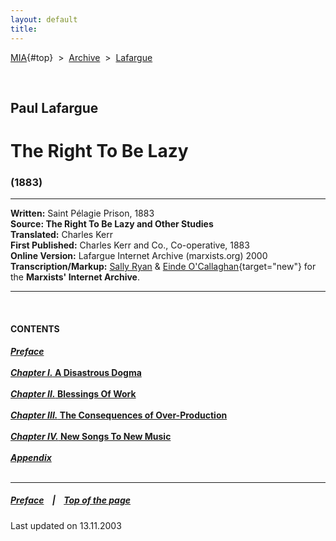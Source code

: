 ```yaml
---
layout: default
title: 
---
```

[MIA](../../../../index.htm){#top}  \> 
[Archive](../../../index.htm)  \>  [Lafargue](../../index.htm)

 

## Paul Lafargue

# The Right To Be Lazy

### (1883)

------------------------------------------------------------------------

**Written:** Saint Pélagie Prison, 1883\
**Source: The Right To Be Lazy and Other Studies**\
**Translated:** Charles Kerr\
**First Published:** Charles Kerr and Co., Co-operative, 1883\
**Online Version:** Lafargue Internet Archive (marxists.org) 2000\
**Transcription/Markup:** [Sally
Ryan](../../../../admin/volunteers/steering.htm) & [Einde
O'Callaghan](../../../../admin/volunteers/biographies/eocallaghan.htm){target="new"}
for the **Marxists' Internet Archive**.

------------------------------------------------------------------------

 

#### CONTENTS

***[Preface](preface.htm)***\
\
**[*Chapter I.* A Disastrous Dogma](ch01.htm)**\
\
**[*Chapter II.* Blessings Of Work](ch02.htm)**\
\
**[*Chapter III.* The Consequences of Over-Production](ch03.htm)**\
\
**[*Chapter IV.* New Songs To New Music](ch04.htm)**\
\
***[Appendix](appendix.htm)***\
 

------------------------------------------------------------------------

##### [Preface](preface.htm)    \|    [Top of the page](#top)

Last updated on 13.11.2003
